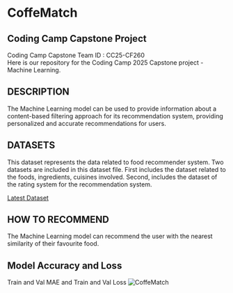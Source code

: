 # CoffeMatch
## Coding Camp Capstone Project

Coding Camp Capstone Team ID : CC25-CF260	 <br>
Here is our repository for the Coding Camp 2025 Capstone project - Machine Learning.

## DESCRIPTION
The Machine Learning model can be used to provide information about a content-based filtering approach for its recommendation system, providing personalized and accurate recommendations for users.


## DATASETS 
This dataset represents the data related to food recommender system. Two datasets are included in this dataset file. First includes the dataset related to the foods, ingredients, cuisines involved. Second, includes the dataset of the rating system for the recommendation system.

[Latest Dataset]([https://github.com/Capstone-Bangkit-C242-PS538/TravelIn-Bangkit/blob/Machine_Learning/Dataset/tourid.csv](https://www.kaggle.com/datasets/schemersays/food-recommendation-system))

## HOW TO RECOMMEND
The Machine Learning model can recommend the user with the nearest similarity of their favourite food. 

## Model Accuracy and Loss
Train and Val MAE and Train and Val Loss
![CoffeMatch](https://i.postimg.cc/PrPQ87jM/evaluasi-model-mae.png)  

